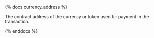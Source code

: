 {% docs currency_address %}

The contract address of the currency or token used for payment in the transaction.

{% enddocs %}
